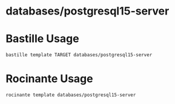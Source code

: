 # databases/postgresql15-server



# Bastille Usage
```shell
bastille template TARGET databases/postgresql15-server
```

# Rocinante Usage
```shell
rocinante template databases/postgresql15-server
```
